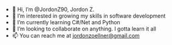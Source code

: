 - 👋 Hi, I’m @JordonZ90, Jordon Z.
- 👀 I’m interested in growing my skills in software development
- 🌱 I’m currently learning C#/Net and Python
- 💞️ I’m looking to collaborate on anything. I gotta learn it all
- 📫 You can reach me at jordonzoellner@gmail.com

<!---
JordonZ90/JordonZ90 is a ✨ special ✨ repository because its `README.md` (this file) appears on your GitHub profile.
You can click the Preview link to take a look at your changes.
--->
